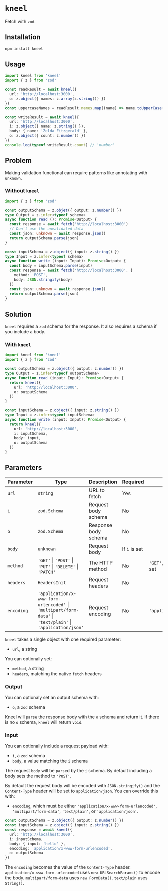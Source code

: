 # `kneel`

Fetch with `zod`.

## Installation

```sh
npm install kneel
```

## Usage

```ts
import kneel from 'kneel'
import { z } from 'zod'

const readResult = await kneel({
  url: 'http://localhost:3000',
  o: z.object({ names: z.array(z.string()) })
})
const uppercaseNames = readResult.names.map((name) => name.toUpperCase())

const writeResult = await kneel({
  url: 'http://localhost:3000',
  i: z.object({ name: z.string() }),
  body: { name: 'Zelda Fitzgerald' },
  o: z.object({ count: z.number() })
})
console.log(typeof writeResult.count) // 'number'
```

## Problem

Making validation functional can require patterns like annotating with `unknown`.

### Without `kneel`

```ts
import { z } from 'zod'

const outputSchema = z.objet({ output: z.number() })
type Output = z.infer<typeof schema>
async function read (): Promise<Output> {
  const response = await fetch('http://localhost:3000')
  // Don't use the unvalidated data
  const json: unknown = await response.json()
  return outputSchema.parse(json)
}

const inputSchema = z.object({ input: z.string() })
type Input = z.infer<typeof schema>
async function write (input: Input): Promise<Output> {
  const body = inputSchema.parse(input)
  const response = await fetch('http://localhost:3000', {
    method: 'POST',
    body: JSON.stringify(body)
  })
  const json: unknown = await response.json()
  return outputSchema.parse(json)
}
```

## Solution

`kneel` requires a `zod` schema for the response.
It also requires a schema if you include a body.

### With `kneel`

```ts
import kneel from 'kneel'
import { z } from 'zod'

const outputSchema = z.object({ output: z.number() })
type Output = z.infer<typeof outputSchema>
async function read (input: Input): Promise<Output> {
  return kneel({
    url: 'http://localhost:3000',
    o: outputSchema
  })
}

const inputSchema = z.object({ input: z.string() })
type Input = z.infer<typeof inputSchema>
async function write (input: Input): Promise<Output> {
  return kneel({
    url: 'http://localhost:3000',
    i: inputSchema,
    body: input,
    o: outputSchema
  })
}
```

## Parameters

| Parameter | Type | Description | Required | Default | Example |
| --- | --- | --- | --- | --- | --- |
| `url` | `string` | URL to fetch | Yes | | `'http://localhost:3000'` |
| `i` | `zod.Schema` | Request body schema | No | | `z.object({ input: z.string() })` |
| `o` | `zod.Schema` | Response body schema | No | | `z.object({ output: z.number() })` |
| `body` | `unknown` | Request body | If `i` is set | | `{ input: 'hello' }` |
| `method` | `'GET'` \| `'POST'` \| `'PUT'` \| `'DELETE'` \| `'PATCH'` | The HTTP method | No | `'GET'`, `'POST'` if `o` is set | `'POST'` |
| `headers` | `HeadersInit` | Request headers | No | | `{ 'Content-Type': 'application/json' }` |
| `encoding` | `'application/x-www-form-urlencoded'` \| `'multipart/form-data'` \| `'text/plain'` \| `'application/json'` | Request encoding | No | `'application/json'` | `'application/x-www-form-urlencoded'` |

`kneel` takes a single object with one required parameter:

* `url`, a string

You can optionally set:

* `method`, a string
* `headers`, matching the native `fetch` headers

### Output

You can optionaly set an output schema with:

* `o`, a `zod` schema

Kneel will `parse` the response body with the `o` schema and return it.
If there is no `o` schema, `kneel` will return `void`.

### Input

You can optionally include a request payload with:

* `i`, a `zod` schema
* `body`, a value matching the `i` schema

The request `body` will be `parse`d by the `i` schema.
By default including a body sets the method to `'POST'`.

By default the request body will be encoded with `JSON.stringify()` and the `Content-Type` header will be set to `application/json`.
You can override this with:

* `encoding`, which must be either `'application/x-www-form-urlencoded'`, `'multipart/form-data'`, `'text/plain'`, or `'application/json'`.

```ts
const outputSchema = z.object({ output: z.number() })
const inputSchema = z.object({ input: z.string() })
const response = await kneel({
  url: 'http://localhost:3000',
  i: inputSchema,
  body: { input: 'hello' },
  encoding: 'application/x-www-form-urlencoded',
  o: outputSchema
})
```

The `encoding` becomes the value of the `Content-Type` header.
`application/x-www-form-urlencoded` uses `new URLSearchParams()` to encode the body.
`multipart/form-data` uses `new FormData()`.
`text/plain` uses `String()`.
